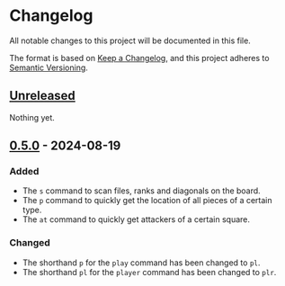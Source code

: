 # Changelog

All notable changes to this project will be documented in this file.

The format is based on [Keep a Changelog](https://keepachangelog.com/en/1.1.0/),
and this project adheres to [Semantic Versioning](https://semver.org/spec/v2.0.0.html).

## [Unreleased]

Nothing yet.

## [0.5.0] - 2024-08-19

### Added

- The `s` command to scan files, ranks and diagonals on the board.
- The `p` command to quickly get the location of all pieces of a certain type.
- The `at` command to quickly get attackers of a certain square.

### Changed

- The shorthand `p` for the `play` command has been changed to `pl`.
- The shorthand `pl` for the `player` command has been changed to `plr`.

[unreleased]: https://github.com/tage64/chess-cli/compare/v0.5.0...HEAD
[0.5.0]: https://github.com/tage64/chess-cli/compare/v0.5.0...v0.4.2
